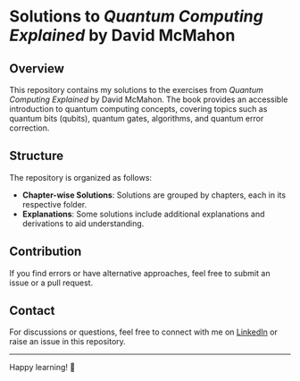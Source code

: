 # Solutions to _Quantum Computing Explained_ by David McMahon

## Overview
This repository contains my solutions to the exercises from *Quantum Computing Explained* by David McMahon. The book provides an accessible introduction to quantum computing concepts, covering topics such as quantum bits (qubits), quantum gates, algorithms, and quantum error correction.

## Structure
The repository is organized as follows:
- **Chapter-wise Solutions**: Solutions are grouped by chapters, each in its respective folder.
- **Explanations**: Some solutions include additional explanations and derivations to aid understanding.

## Contribution
If you find errors or have alternative approaches, feel free to submit an issue or a pull request.

## Contact
For discussions or questions, feel free to connect with me on [LinkedIn](https://www.linkedin.com/in/khajeian) or raise an issue in this repository.

---
Happy learning! 🚀


